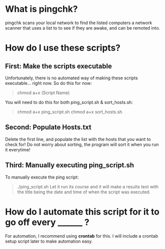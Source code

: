 # What is pingchk?
pingchk scans your local network to find the listed computers  a network scanner that uses a list to 
to see if they are awake, and can be remoted into.

# How do I use these scripts?

## First: Make the scripts executable
Unfortunately, there is no automated way of making these scripts executable... right now. So do this for now:
> chmod a+x (Script Name)

You will need to do this for both ping_script.sh & sort_hosts.sh:
> chmod a+x ping_script.sh
> chmod a+x sort_hosts.sh

## Second: Populate Hosts.txt
Delete the first line, and populate the list with the hosts that you want to check for!
Do not worry about sorting, the program will sort it when you run it everytime!

## Third: Manually executing ping_script.sh 
To manually execute the ping script:
> ./ping_script.sh
Let it run its course and it will make a results text with the title being the date and time of when the script was executed. 


# How do I automate this script for it to go off every ______ ?
For automation, I recommend using **crontab** for this. I will include a crontab setup script later to make automation easy.
